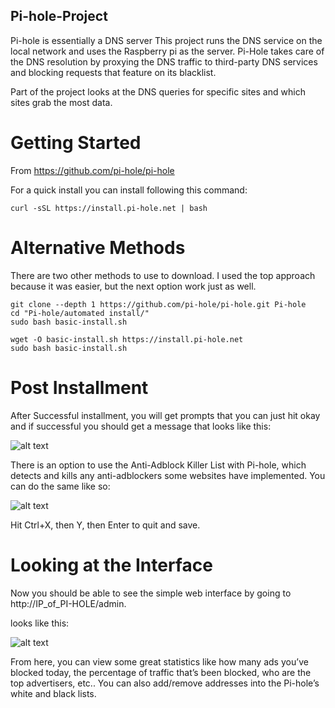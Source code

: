 ## Pi-hole-Project

Pi-hole is essentially a DNS server 
This project runs the DNS service on the local network and uses the Raspberry pi as the server.
Pi-Hole takes care of the DNS resolution by proxying the DNS traffic to third-party DNS services and blocking requests that feature on its blacklist.

Part of the project looks at the DNS queries for specific sites and which sites grab the most data. 

# Getting Started

From https://github.com/pi-hole/pi-hole

For a quick install you can install following this command:
```
curl -sSL https://install.pi-hole.net | bash

```
# Alternative Methods

There are two other methods to use to download. I used the top approach because it was easier, but the next option work just as well. 

```
git clone --depth 1 https://github.com/pi-hole/pi-hole.git Pi-hole
cd "Pi-hole/automated install/"
sudo bash basic-install.sh
```

```
wget -O basic-install.sh https://install.pi-hole.net
sudo bash basic-install.sh
```

# Post Installment

After Successful installment, you will get prompts that you can just hit okay and if successful you should get a message that looks like this:

![alt text](screenshots/Pi-hole1.png "successful installment")

There is an option to use the Anti-Adblock Killer List with Pi-hole, which detects and kills any anti-adblockers some websites have implemented. You can do the same like so:

![alt text](screenshots/Pi-hole2.png "anti-adblockers")

Hit Ctrl+X, then Y, then Enter to quit and save.

# Looking at the Interface

Now you should be able to see the simple web interface by going to http://IP_of_PI-HOLE/admin.

looks like this:

![alt text](screenshots/Pi-hole3.png "anti-adblockers")

From here, you can view some great statistics like how many ads you’ve blocked today, the percentage of traffic that’s been blocked, who are the top advertisers, etc.. You can also add/remove addresses into the Pi-hole’s white and black lists.
